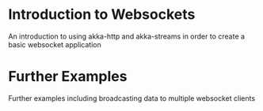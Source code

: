 # Introduction to Websockets

An introduction to using akka-http and akka-streams in order to create
a basic websocket application

# Further Examples

Further examples including broadcasting data to multiple websocket clients

